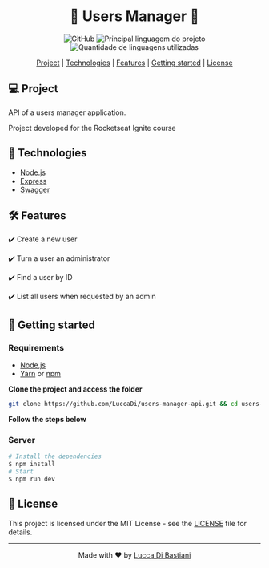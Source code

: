 <h1 align="center">🚀 Users Manager 🚀</h1>

<p align="center">
  <img alt="GitHub" src="https://img.shields.io/github/license/LuccaDi/users-manager-api?color=%23831D1C">
  <img  alt="Principal linguagem do projeto"  src="https://img.shields.io/github/languages/top/LuccaDI/users-manager-api?color=%23831D1C">
  <img  alt="Quantidade de linguagens utilizadas"  src="https://img.shields.io/github/languages/count/LuccaDI/users-manager-api?color=%23831D1C">
</p>

<p align="center">
  <a href="#-project">Project</a> |
  <a href="#-technologies">Technologies</a> |
  <a href="#-features">Features</a> |
  <a href="#-getting-started">Getting started</a> |
  <a href="#-license">License</a>
</p>

## 💻 Project

API of a users manager application.

Project developed for the Rocketseat Ignite course


## 🚀 Technologies

- [Node.js](https://nodejs.org/en/)
- [Express](https://expressjs.com)
- [Swagger](https://swagger.io)

## 🛠 Features 

✔️ Create a new user
  
✔️ Turn a user an administrator

✔️ Find a user by ID

✔️ List all users when requested by an admin

## 🏁 Getting started

### Requirements

- [Node.js](https://nodejs.org/en/)
- [Yarn](https://classic.yarnpkg.com/) or [npm](https://www.npmjs.com/package/npm)


**Clone the project and access the folder**

```bash
git clone https://github.com/LuccaDi/users-manager-api.git && cd users-manager-api
```


**Follow the steps below**

### Server


```bash
# Install the dependencies
$ npm install
# Start
$ npm run dev
```

## 📝 License

This project is licensed under the MIT License - see the [LICENSE](LICENSE) file for details.

---

<p align="center">
  Made with ❤️ by <a href="https://www.linkedin.com/in/luccadi/">Lucca Di Bastiani</a>
</p>
